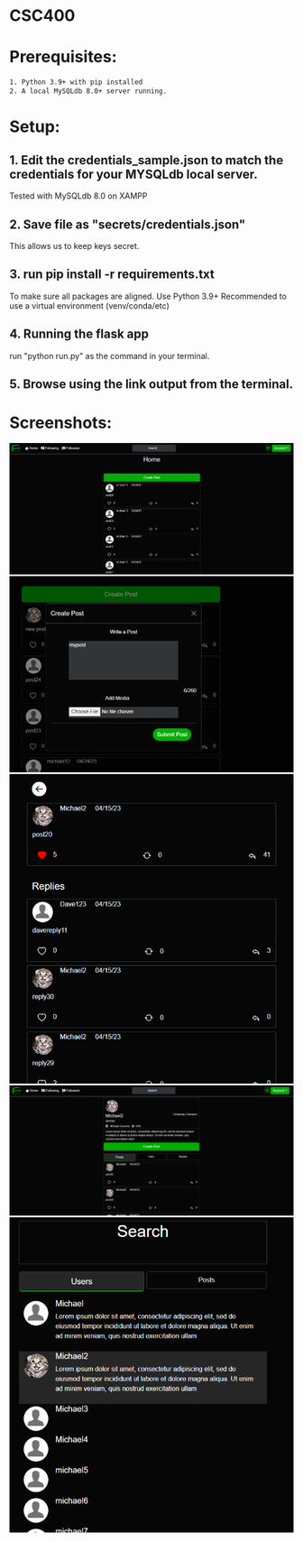 # CSC400

# Prerequisites:
    1. Python 3.9+ with pip installed
    2. A local MySQLdb 8.0+ server running.

# Setup:
## 1. Edit the credentials_sample.json to match the credentials for your MYSQLdb local server.
Tested with MySQLdb 8.0 on XAMPP
## 2. Save file as "secrets/credentials.json"
This allows us to keep keys secret.
## 3. run pip install -r requirements.txt
To make sure all packages are aligned. Use Python 3.9+ Recommended to use a virtual environment (venv/conda/etc)
## 4. Running the flask app
run "python run.py" as the command in your terminal.
## 5. Browse using the link output from the terminal.

# Screenshots:

<img src="./static/screenshots/home%20page.PNG" alt="home png" />
<img src="./static/screenshots/create%20post%20(home).PNG" alt="create post png" />
<img src="./static/screenshots/post%20thread.PNG" alt="post thread png" />
<img src="./static/screenshots/user%20page.PNG" alt="user page png" />
<img src="./static/screenshots/search%20user.PNG" alt="search user png" />
